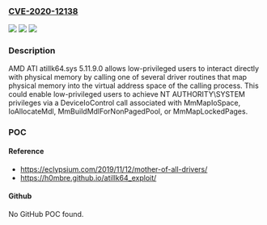 ### [CVE-2020-12138](https://cve.mitre.org/cgi-bin/cvename.cgi?name=CVE-2020-12138)
![](https://img.shields.io/static/v1?label=Product&message=n%2Fa&color=blue)
![](https://img.shields.io/static/v1?label=Version&message=n%2Fa&color=blue)
![](https://img.shields.io/static/v1?label=Vulnerability&message=n%2Fa&color=brighgreen)

### Description

AMD ATI atillk64.sys 5.11.9.0 allows low-privileged users to interact directly with physical memory by calling one of several driver routines that map physical memory into the virtual address space of the calling process. This could enable low-privileged users to achieve NT AUTHORITY\SYSTEM privileges via a DeviceIoControl call associated with MmMapIoSpace, IoAllocateMdl, MmBuildMdlForNonPagedPool, or MmMapLockedPages.

### POC

#### Reference
- https://eclypsium.com/2019/11/12/mother-of-all-drivers/
- https://h0mbre.github.io/atillk64_exploit/

#### Github
No GitHub POC found.

